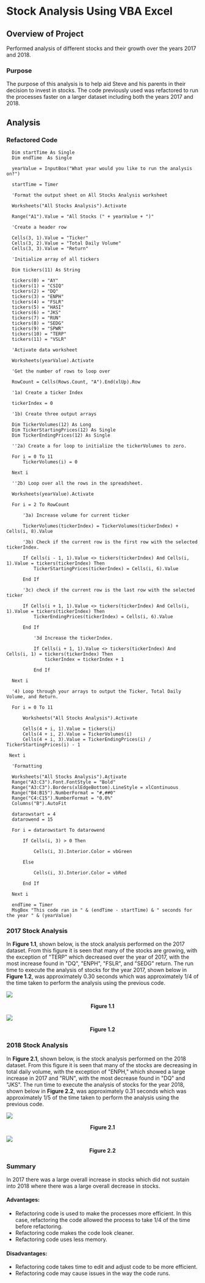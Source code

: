 # Stock Analysis Using VBA Excel


## Overview of Project

Performed analysis of different stocks and their growth over the years 2017 and 2018.

### Purpose

The purpose of this analysis is to help aid Steve and his parents in their decision to invest in stocks. The code previously used was refactored to run the processes faster on a larger dataset including both the years 2017 and 2018.

## Analysis

### Refactored Code
    
      Dim startTime As Single
      Dim endTime  As Single

      yearValue = InputBox("What year would you like to run the analysis on?")

      startTime = Timer
    
      'Format the output sheet on All Stocks Analysis worksheet
    
      Worksheets("All Stocks Analysis").Activate
    
      Range("A1").Value = "All Stocks (" + yearValue + ")"
    
      'Create a header row
    
      Cells(3, 1).Value = "Ticker"
      Cells(3, 2).Value = "Total Daily Volume"
      Cells(3, 3).Value = "Return"

      'Initialize array of all tickers
    
      Dim tickers(11) As String
    
      tickers(0) = "AY"
      tickers(1) = "CSIQ"
      tickers(2) = "DQ"
      tickers(3) = "ENPH"
      tickers(4) = "FSLR"
      tickers(5) = "HASI"
      tickers(6) = "JKS"
      tickers(7) = "RUN"
      tickers(8) = "SEDG"
      tickers(9) = "SPWR"
      tickers(10) = "TERP"
      tickers(11) = "VSLR"
    
      'Activate data worksheet
    
      Worksheets(yearValue).Activate
    
      'Get the number of rows to loop over
    
      RowCount = Cells(Rows.Count, "A").End(xlUp).Row
    
      '1a) Create a ticker Index
    
      tickerIndex = 0

      '1b) Create three output arrays
    
      Dim TickerVolumes(12) As Long
      Dim TickerStartingPrices(12) As Single
      Dim TickerEndingPrices(12) As Single
    
      ''2a) Create a for loop to initialize the tickerVolumes to zero.
    
      For i = 0 To 11
          TickerVolumes(i) = 0
        
      Next i
    
      ''2b) Loop over all the rows in the spreadsheet.
    
      Worksheets(yearValue).Activate

      For i = 2 To RowCount
        
          '3a) Increase volume for current ticker
         
          TickerVolumes(tickerIndex) = TickerVolumes(tickerIndex) + Cells(i, 8).Value
           
          '3b) Check if the current row is the first row with the selected tickerIndex.
            
          If Cells(i - 1, 1).Value <> tickers(tickerIndex) And Cells(i, 1).Value = tickers(tickerIndex) Then
              TickerStartingPrices(tickerIndex) = Cells(i, 6).Value
            
          End If
            
          '3c) check if the current row is the last row with the selected ticker
        
          If Cells(i + 1, 1).Value <> tickers(tickerIndex) And Cells(i, 1).Value = tickers(tickerIndex) Then
              TickerEndingPrices(tickerIndex) = Cells(i, 6).Value
            
          End If

              '3d Increase the tickerIndex.
            
              If Cells(i + 1, 1).Value <> tickers(tickerIndex) And Cells(i, 1) = tickers(tickerIndex) Then
                  tickerIndex = tickerIndex + 1
                
              End If
    
      Next i
    
      '4) Loop through your arrays to output the Ticker, Total Daily Volume, and Return.
    
      For i = 0 To 11
    
          Worksheets("All Stocks Analysis").Activate
       
          Cells(4 + i, 1).Value = tickers(i)
          Cells(4 + i, 2).Value = TickerVolumes(i)
          Cells(4 + i, 3).Value = TickerEndingPrices(i) / TickerStartingPrices(i) - 1
        
     Next i
    
      'Formatting
    
      Worksheets("All Stocks Analysis").Activate
      Range("A3:C3").Font.FontStyle = "Bold"
      Range("A3:C3").Borders(xlEdgeBottom).LineStyle = xlContinuous
      Range("B4:B15").NumberFormat = "#,##0"
      Range("C4:C15").NumberFormat = "0.0%"
      Columns("B").AutoFit

      datarowstart = 4
      datarowend = 15

      For i = datarowstart To datarowend
        
          If Cells(i, 3) > 0 Then
            
              Cells(i, 3).Interior.Color = vbGreen
            
          Else
        
              Cells(i, 3).Interior.Color = vbRed
            
          End If
        
      Next i
 
      endTime = Timer
      MsgBox "This code ran in " & (endTime - startTime) & " seconds for the year " & (yearValue)

### 2017 Stock Analysis

In **Figure 1.1**, shown below, is the stock analysis performed on the 2017 dataset. From this figure it is seen that many of the stocks are growing, with the exception of "TERP" which decreased over the year of 2017, with the most increase found in "DQ", "ENPH", "FSLR", and "SEDG" return. The run time to execute the analysis of stocks for the year 2017, shown below in **Figure 1.2**, was approximately 0.30 seconds which was approximately 1/4 of the time taken to perform the analysis using the previous code. 

![](Resources/VBA_Challenge_2017.png)
<div align="center"
<p><b>Figure 1.1</b></p>
</div>

![](Resources/VBA_Challenge_2017_Runtime.png)
<div align="center"
<p><b>Figure 1.2</b></p>
</div>

### 2018 Stock Analysis

In **Figure 2.1**, shown below, is the stock analysis performed on the 2018 dataset. From this figure it is seen that many of the stocks are decreasing in total daily volume, with the exception of "ENPH," which showed a large increase in 2017 and "RUN", with the most decrease found in "DQ" and "JKS". The run time to execute the analysis of stocks for the year 2018, shown below in **Figure 2.2**, was approximately 0.31 seconds which was approximately 1/5 of the time taken to perform the analysis using the previous code.

![](Resources/VBA_Challenge_2018.png)
<div align="center"
<p><b>Figure 2.1</b></p>
</div>

![](Resources/VBA_Challenge_2018_Runtime.png)
<div align="center"
<p><b>Figure 2.2</b></p>
</div>

### Summary

In 2017 there was a large overall increase in stocks which did not sustain into 2018 where there was a large overall decrease in stocks.

#### Advantages:

* Refactoring code is used to make the processes more efficient. In this case, refactoring the code allowed the process to take 1/4 of the time before refactoring.
* Refactoring code makes the code look cleaner.
* Refactoring code uses less memory.

#### Disadvantages:

* Refactoring code takes time to edit and adjust code to be more efficient. 
* Refactoring code may cause issues in the way the code runs.

